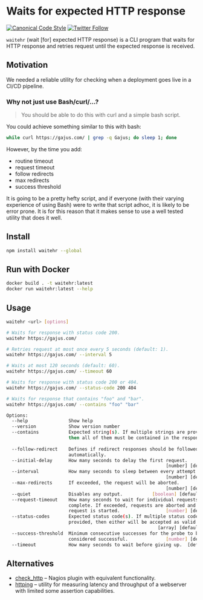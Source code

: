 # Waits for expected HTTP response

[![Canonical Code Style](https://img.shields.io/badge/code%20style-canonical-blue.svg?style=flat-square)](https://github.com/gajus/canonical)
[![Twitter Follow](https://img.shields.io/twitter/follow/kuizinas.svg?style=social&label=Follow)](https://twitter.com/kuizinas)

`waitehr` (wait [for] expected HTTP response) is a CLI program that waits for HTTP response and retries request until the expected response is received.

## Motivation

We needed a reliable utility for checking when a deployment goes live in a CI/CD pipeline.

### Why not just use Bash/curl/...?

> You should be able to do this with curl and a simple bash script.

You could achieve something similar to this with bash:

```bash
while curl https://gajus.com/ | grep -q Gajus; do sleep 1; done
```

However, by the time you add:

* routine timeout
* request timeout
* follow redirects
* max redirects
* success threshold

It is going to be a pretty hefty script, and if everyone (with their varying experience of using Bash) were to write that script adhoc, it is likely to be error prone. It is for this reason that it makes sense to use a well tested utility that does it well.

## Install

```bash
npm install waitehr --global
```

## Run with Docker

```bash
docker build . -t waitehr:latest
docker run waitehr:latest --help
```

## Usage

```bash
waitehr <url> [options]

# Waits for response with status code 200.
waitehr https://gajus.com/

# Retries request at most once every 5 seconds (default: 1).
waitehr https://gajus.com/ --interval 5

# Waits at most 120 seconds (default: 60).
waitehr https://gajus.com/ --timeout 60

# Waits for response with status code 200 or 404.
waitehr https://gajus.com/ --status-code 200 404

# Waits for response that contains "foo" and "bar".
waitehr https://gajus.com/ --contains "foo" "bar"

Options:
  --help               Show help                                       [boolean]
  --version            Show version number                             [boolean]
  --contains           Expected string(s). If multiple strings are provided,
                       then all of them must be contained in the response.
                                                                         [array]
  --follow-redirect    Defines if redirect responses should be followed
                       automatically.                                  [boolean]
  --initial-delay      How many seconds to delay the first request.
                                                           [number] [default: 0]
  --interval           How many seconds to sleep between every attempt.
                                                           [number] [default: 1]
  --max-redirects      If exceeded, the request will be aborted.
                                                           [number] [default: 5]
  --quiet              Disables any output.           [boolean] [default: false]
  --request-timeout    How many seconds to wait for individual requests to
                       complete. If exceeded, requests are aborted and a new
                       request is started.                 [number] [default: 5]
  --status-codes       Expected status code(s). If multiple status codes are
                       provided, then either will be accepted as valid.
                                                        [array] [default: "200"]
  --success-threshold  Minimum consecutive successes for the probe to be
                       considered successful.              [number] [default: 1]
  --timeout            How many seconds to wait before giving up.  [default: 60]
```

## Alternatives

* [check_http](https://www.monitoring-plugins.org/doc/man/check_http.html) – Nagios plugin with equivalent functionality.
* [httping](https://www.vanheusden.com/httping/) – utility for measuring latency and throughput of a webserver with limited some assertion capabilities.
